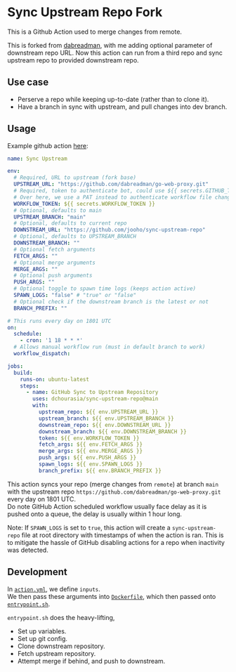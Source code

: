 # Sync Upstream Repo Fork

This is a Github Action used to merge changes from remote.  

This is forked from [dabreadman](https://github.com/dabreadman/sync-upstream-repo), with me adding optional parameter of downstream repo URL. Now this action can run from a third repo and sync upstream repo to provided downstream repo.

## Use case

- Perserve a repo while keeping up-to-date (rather than to clone it).
- Have a branch in sync with upstream, and pull changes into dev branch.

## Usage

Example github action [here](https://github.com/THIS-IS-NOT-A-BACKUP/go-web-proxy/blob/main/.github/workflows/sync5.yml):

```YAML
name: Sync Upstream

env:
  # Required, URL to upstream (fork base)
  UPSTREAM_URL: "https://github.com/dabreadman/go-web-proxy.git"
  # Required, token to authenticate bot, could use ${{ secrets.GITHUB_TOKEN }} 
  # Over here, we use a PAT instead to authenticate workflow file changes.
  WORKFLOW_TOKEN: ${{ secrets.WORKFLOW_TOKEN }}
  # Optional, defaults to main
  UPSTREAM_BRANCH: "main"
  # Optional, defaults to current repo
  DOWNSTREAM_URL: "https://github.com/jooho/sync-upstream-repo"
  # Optional, defaults to UPSTREAM_BRANCH
  DOWNSTREAM_BRANCH: ""
  # Optional fetch arguments
  FETCH_ARGS: ""
  # Optional merge arguments
  MERGE_ARGS: ""
  # Optional push arguments
  PUSH_ARGS: ""
  # Optional toggle to spawn time logs (keeps action active) 
  SPAWN_LOGS: "false" # "true" or "false"
  # Optional check if the downstream branch is the latest or not
  BRANCH_PREFIX: ""

# This runs every day on 1801 UTC
on:
  schedule:
    - cron: '1 18 * * *'
  # Allows manual workflow run (must in default branch to work)
  workflow_dispatch:

jobs:
  build:
    runs-on: ubuntu-latest
    steps:
      - name: GitHub Sync to Upstream Repository
        uses: dchourasia/sync-upstream-repo@main
        with: 
          upstream_repo: ${{ env.UPSTREAM_URL }}
          upstream_branch: ${{ env.UPSTREAM_BRANCH }}
          downstream_repo: ${{ env.DOWNSTREAM_URL }}
          downstream_branch: ${{ env.DOWNSTREAM_BRANCH }}
          token: ${{ env.WORKFLOW_TOKEN }}
          fetch_args: ${{ env.FETCH_ARGS }}
          merge_args: ${{ env.MERGE_ARGS }}
          push_args: ${{ env.PUSH_ARGS }}
          spawn_logs: ${{ env.SPAWN_LOGS }}
          branch_prefix: ${{ env.BRANCH_PREFIX }} 
```

This action syncs your repo (merge changes from `remote`) at branch `main` with the upstream repo ``` https://github.com/dabreadman/go-web-proxy.git ``` every day on 1801 UTC.  
Do note GitHub Action scheduled workflow usually face delay as it is pushed onto a queue, the delay is usually within 1 hour long.

Note: If `SPAWN_LOGS` is set to `true`, this action will create a `sync-upstream-repo` file at root directory with timestamps of when the action is ran. This is to mitigate the hassle of GitHub disabling actions for a repo when inactivity was detected.

## Development

In [`action.yml`](https://github.com/dabreadman/sync-upstream-repo/blob/master/action.yml), we define `inputs`.  
We then pass these arguments into [`Dockerfile`](https://github.com/dabreadman/sync-upstream-repo/blob/master/Dockerfile), which then passed onto [`entrypoint.sh`](https://github.com/dabreadman/sync-upstream-repo/blob/master/entrypoint.sh).

`entrypoint.sh` does the heavy-lifting,

- Set up variables.
- Set up git config.
- Clone downstream repository.
- Fetch upstream repository.
- Attempt merge if behind, and push to downstream.

